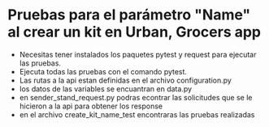 # Pruebas para el parámetro "Name" al crear un kit en Urban, Grocers app
- Necesitas tener instalados los paquetes pytest y request para ejecutar las pruebas.
- Ejecuta todas las pruebas con el comando pytest.
- Las rutas a la api estan definidas en el archivo configuration.py
- los datos de las variables se encuantran en data.py
- en sender_stand_request.py podras econtrar las solicitudes que se le hicieron a la api para obtener los response
- en el archivo create_kit_name_test encontraras las pruebas realizadas
